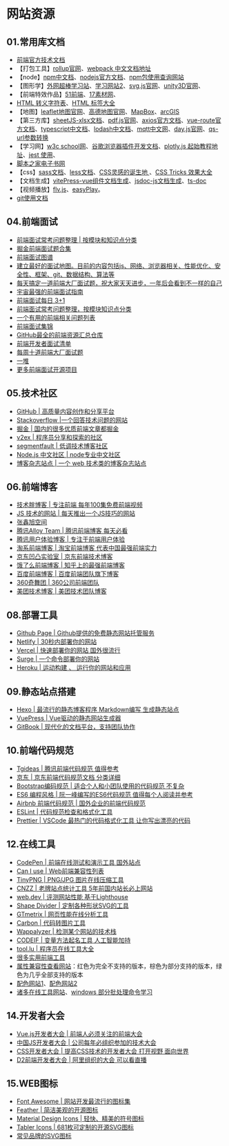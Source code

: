 # 网站资源

## 01.常用库文档

- [前端官方技术文档](https://developer.mozilla.org/zh-CN/docs/Web/API/MediaDevices/ondevicechange)
- 【打包工具】[rollup官网](https://rollupjs.org/)、[webpack 中文文档地址](https://webpack.docschina.org/concepts/)
- 【node】[npm中文档](https://www.npmjs.cn/)、[nodejs官方文档](https://www.nodeapp.cn/)、[npm包使用查询网站](https://www.npmjs.com/package/unplugin-auto-import)
- 【图形学】[外网超棒学习站](https://www.scratchapixel.com/)、[学习网站2](https://iquilezles.org/articles/)、[svg.js官网](https://svgjs.dev/docs/3.0/getting-started/)、[unity3D官网](https://unity.cn/)、
- 【前端特效作品】[51前端](https://www.51qianduan.com/)、[17素材网](https://www.17sucai.com/)、
- [HTML 转义字符表](http://tool.oschina.net/commons?type=2)、[HTML 标签大全](http://www.w3school.com.cn/tags/index.asp%20)
- 【地图】[leaflet地图官网](https://leafletjs.cn/)、[高德地图官网](https://lbs.amap.com/api/javascript-api/reference/math)、[MapBox](https://docs.mapbox.com/#maps)、[arcGIS](https://developers.arcgis.com/documentation/)
- 【第三方库】[sheetJS-xlsx文档](https://docs.sheetjs.com/docs/demos/frontend/vue)、[pdf.js官网](https://mozilla.github.io/pdf.js/)、[axios官方文档](https://www.axios-http.cn/docs/intro)、[vue-route官方文档](https://router.vuejs.org/zh/)、[typescript中文档](https://www.tslang.cn/docs/handbook/typescript-in-5-minutes.html)、[lodash中文档](http://lodash.net/docs/4.16.1.html#_findcollection-predicate_identity-fromindex0)、[mqtt中文网](http://mqtt.p2hp.com)、[day.js官网](https://dayjs.fenxianglu.cn/category/#node-js)、[qs-url参数转换](https://www.npmjs.com/package/qs)
- 【学习网】[w3c school网](https://www.w3cschool.cn/unity3d_jc/)、[谷歌浏览器插件开发文档](https://developer.chrome.com/extensions/getstarted.html)、[plotly.js 起始教程地址](https://www.kutu66.com//GitHub/article_132050)、[jest 使用](https://www.cnblogs.com/chenwenhao/p/12007184.html)、
- [脚本之家电子书网](https://www.jb51.net/books/)
- 【css】[sass文档](https://sass.bootcss.com/documentation)、[less文档](https://less.bootcss.com/)、[CSS灵感的诞生地 ](https://github.com/chokcoco/CSS-Inspiration)、[CSS Tricks 效果大全 ](https://lhammer.cn/You-need-to-know-css/#/translucent-borders)
- 【文档生成】[vitePress-vue组件文档生成](https://vitepress.dev/guide/getting-started)、[jsdoc-js文档生成](https://jsdoc.bootcss.com/)、[ts-doc]()
- 【视频播放】[flv.js](https://gitee.com/mirrors/flv.js/blob/master/docs/api.md#flvjsevents)、[easyPlay](https://www.tsingsee.com/developers)。
- [git使用文档](https://git-scm.com/docs/git-init#_template_directory)



## 04.前端面试

- [前端面试常考问题整理 |  按模块和知识点分类](https://blog.poetries.top/FE-Interview-Questions/)
- [掘金前端面试题合集](https://github.com/shfshanyue/blog/blob/master/post/juejin-interview.md)
- [前端面试图谱](https://yuchengkai.cn/)
- [建立最好的面试地图。目前的内容包括js、网络、浏览器相关、性能优化、安全性、框架、git、数据结构、算法等](https://github.com/InterviewMap/CS-Interview-Knowledge-Map)
- [每天搞定一道前端大厂面试题，祝大家天天进步，一年后会看到不一样的自己](https://github.com/Advanced-Frontend/Daily-Interview-Question)
- [宇宙最强的前端面试指南](https://lucifer.ren/fe-interview)
- [前端面试每日 3+1](https://github.com/haizlin/fe-interview)
- [前端面试常考问题整理，按模块知识点分类](https://github.com/poetries/FE-Interview-Questions)
- [一个有用的前端相关问题列表](https://github.com/h5bp/Front-end-Developer-Interview-Questions)
- [前端面试集锦](https://github.com/paddingme/Front-end-Web-Development-Interview-Question)
- [GitHub最全的前端资源汇总仓库](https://github.com/helloqingfeng/Awsome-Front-End-learning-resource)
- [前端开发者面试清单](https://github.com/Advanced-Interview-Question/front-end-interview)
- [每周十道前端大厂面试题](https://github.com/airuikun/Weekly-FE-Interview)
- [一堆](https://github.com/biaochenxuying/blog/blob/master/interview/fe-interview.md)
- [更多前端面试开源项目](https://github.com/search?o=desc&p=1&q=%E5%89%8D%E7%AB%AF%E9%9D%A2%E8%AF%95&s=stars&type=Repositories)

## 05.技术社区

- [GitHub  |  高质量内容创作和分享平台](https://github.com/)
- [Stackoverflow |一个回答技术问题的网站](https://stackoverflow.com/)
- [掘金 | 国内的很多优质前端文章都掘金](https://juejin.cn/)
- [v2ex  | 程序员分享和探索的社区](https://www.v2ex.com/)
- [segmentfault  | 低调技术博客社区](https://segmentfault.com/)
- [Node.js 中文社区 |  node专业中文社区](https://cnodejs.org/)
- [博客杂志站点 | 一个 web 技术类的博客杂志站点](https://www.smashingmagazine.com/)

## 06.前端博客

- [技术胖博客 |  专注前端 每年100集免费前端视频](https://jspang.com/)
- [JS 技术的网站 | 每天推出一个JS技巧的网站](https://www.jstips.co/)
- [张鑫旭空间](https://www.zhangxinxu.com/)
- [腾讯Alloy Team  | 腾讯前端博客 每天必看](http://www.alloyteam.com/)
- [腾讯用户体验博客 | 专注于前端用户体验](https://isux.tencent.com/)
- [淘系前端博客 |  淘宝前端博客 代表中国最强前端实力](https://fed.taobao.org/)
- [京东凹凸实验室  |  京东前端技术博客](https://aotu.io/)
- [饿了么前端博客  |  知乎上的最强前端博客](https://zhuanlan.zhihu.com/ElemeFE)
- [百度前端博客  |  百度前端团队旗下博客](http://fex.baidu.com/)
- [360奇舞团  |  360公司前端团队](https://75.team/)
- [美团技术博客  |  美团技术团队博客](https://tech.meituan.com/)

## 08.部署工具

- [Github Page  | Github提供的免费静态网站托管服务](https://pages.github.com/)
- [Netlify  |  30秒内部署你的网站](https://www.netlify.com/)
- [Vercel  |  快速部署你的网站 国外很流行](https://vercel.com/)
- [Surge  |  一个命令部署你的网站](https://surge.sh/)
- [Heroku  |  运动构建 、 运行你的网站和应用](https://www.heroku.com/)

## 09.静态站点搭建

- [Hexo  |  最流行的静态博客程序 Markdown编写 生成静态站点](https://hexo.io/zh-cn/)
- [VuePress  |  Vue驱动的静态网站生成器](https://www.vuepress.cn/)
- [GitBook  | 现代化的文档平台，支持团队协作](https://www.gitbook.com/)


## 10.前端代码规范
- [Tgideas | 腾讯前端代码规范 值得参考](https://tgideas.qq.com/doc/index.html)
- [京东  |  京东前端代码规范文档 分类详细](https://guide.aotu.io/index.html)
- [Bootstrap编码规范  |  适合个人和小团队使用的代码规范 不复杂](https://codeguide.bootcss.com/)
- [ES6 编程风格  | 阮一峰编写的ES6代码规范  值得每个人阅读并参考](https://es6.ruanyifeng.com/#docs/style)
- [Airbnb  前端代码规范  |  国外企业的前端代码规范](https://github.com/airbnb/javascript)
- [ESLint  |  代码规范检查和格式化工具](https://eslint.org/)
- [Prettier  | VSCode 最热门的代码格式化工具  让你写出漂亮的代码](https://prettier.io/)

## 12.在线工具

- [CodePen  |  前端在线测试和演示工具  国外站点](https://codepen.io/)
- [Can  I  use |  Web前端兼容性列表](https://caniuse.com/)
- [TinyPNG  |  PNG/JPG 图片在线压缩工具](https://tinypng.com/)
- [CNZZ |  老牌站点统计工具  5年前国内站长必上网站](https://www.umeng.com/)
- [web.dev  |  评测网站性能  基于Lighthouse](https://web.dev/measure/)
- [Shape Divider  | 定制各种形状SVG的工具](https://www.shapedivider.app/)
- [GTmetrix  |  网页性能在线分析工具](https://gtmetrix.com/)
- [Carbon  |  代码转图片工具  ](https://carbon.now.sh/)
- [Wappalyzer  |  检测某个网站的技术栈  ](https://www.wappalyzer.com/)
- [CODEIF | 变量方法起名工具  人工智能加持  ](https://unbug.github.io/codelf)
- [ tool.lu  |  程序员在线工具大全   ](https://tool.lu/)
- [很多实用前端工具](https://www.materialpalette.com/)
- [属性兼容性查看网站](https://caniuse.com/?search=flex)：红色为完全不支持的版本，棕色为部分支持的版本，绿色为几乎全部支持的版本
- [配色网站1](https://colors.muz.li/)、[配色网站2](https://colors.eva.design/)
- [诸多在线工具网站](https://tool.lu/)、[windows 部分批处理命令学习](https://blog.csdn.net/qq_17204441/article/details/89062591)


## 14.开发者大会
- [ Vue.js开发者大会 |  前端人必须关注的前端大会 ](https://fequan.com/)
- [ 中国JS开发者大会  |  公司每年必组织参加的技术大会 ](https://jsconfchina.com/)
- [ CSS开发者大会 |  提高CSS技术的开发者大会  打开视野 面向世界 ](https://css.w3ctech.com/)
- [ D2前端开发者大会 |  阿里组织的大会 可以看直播  ](https://www.alibabaf2e.com/)


## 15.WEB图标

- [ Font Awesome  |  网站开发最流行的图标集  ](http://www.fontawesome.com.cn/)
- [ Feather |  简洁美观的开源图标  ](https://feathericons.com/)
- [ Material  Design Icons  |  轻快、精美的符号图标  ](https://material.io/resources/icons/)
- [ Tabler Icons | 681枚可定制的开源SVG图标  ](https://tablericons.com/)
- [ 常见品牌的SVG图标  ](https://simpleicons.org/)